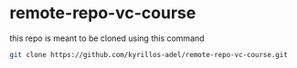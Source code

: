 # remote-repo-vc-course

this repo is meant to be cloned using this command
  ```sh
  git clone https://github.com/kyrillos-adel/remote-repo-vc-course.git
  ```
